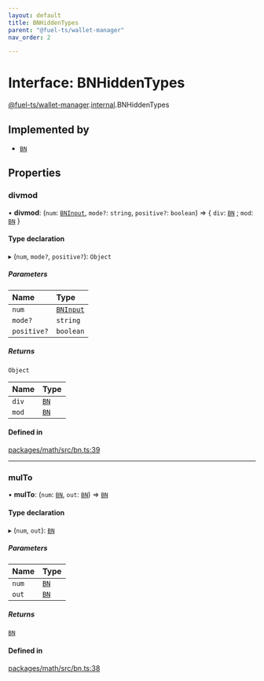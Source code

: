 ```yaml
---
layout: default
title: BNHiddenTypes
parent: "@fuel-ts/wallet-manager"
nav_order: 2

---
```


# Interface: BNHiddenTypes

[@fuel-ts/wallet-manager](../index.md).[internal](../namespaces/internal.md).BNHiddenTypes

## Implemented by

- [`BN`](../classes/internal-BN.md)

## Properties

### divmod

• **divmod**: (`num`: [`BNInput`](../namespaces/internal.md#bninput), `mode?`: `string`, `positive?`: `boolean`) => { `div`: [`BN`](../classes/internal-BN.md) ; `mod`: [`BN`](../classes/internal-BN.md)  }

#### Type declaration

▸ (`num`, `mode?`, `positive?`): `Object`

##### Parameters

| Name | Type |
| :------ | :------ |
| `num` | [`BNInput`](../namespaces/internal.md#bninput) |
| `mode?` | `string` |
| `positive?` | `boolean` |

##### Returns

`Object`

| Name | Type |
| :------ | :------ |
| `div` | [`BN`](../classes/internal-BN.md) |
| `mod` | [`BN`](../classes/internal-BN.md) |

#### Defined in

[packages/math/src/bn.ts:39](https://github.com/FuelLabs/fuels-ts/blob/master/packages/math/src/bn.ts#L39)

___

### mulTo

• **mulTo**: (`num`: [`BN`](../classes/internal-BN.md), `out`: [`BN`](../classes/internal-BN.md)) => [`BN`](../classes/internal-BN.md)

#### Type declaration

▸ (`num`, `out`): [`BN`](../classes/internal-BN.md)

##### Parameters

| Name | Type |
| :------ | :------ |
| `num` | [`BN`](../classes/internal-BN.md) |
| `out` | [`BN`](../classes/internal-BN.md) |

##### Returns

[`BN`](../classes/internal-BN.md)

#### Defined in

[packages/math/src/bn.ts:38](https://github.com/FuelLabs/fuels-ts/blob/master/packages/math/src/bn.ts#L38)
